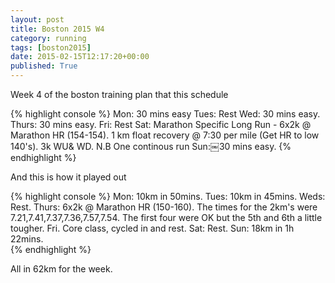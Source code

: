 ```yaml
---
layout: post
title: Boston 2015 W4
category: running
tags: [boston2015]
date: 2015-02-15T12:17:20+00:00
published: True
---
```


Week 4 of the boston training plan that this schedule

{% highlight console %}
Mon: 30 mins easy
Tues: Rest
Wed: 30 mins easy.
Thurs: 30 mins easy.
Fri: Rest
Sat: Marathon Specific Long Run - 6x2k @ Marathon HR (154-154). 1 km float recovery @ 7:30 per mile (Get HR to low 140's). 3k WU& WD. N.B One continous run
Sun:￼30 mins easy.
{% endhighlight %}

And this is how it played out

{% highlight console %}
Mon: 10km in 50mins.
Tues: 10km in 45mins.
Weds: Rest.
Thurs: 6x2k @ Marathon HR (150-160). The times for the 2km's were 7.21,7.41,7.37,7.36,7.57,7.54. The first four were OK but the 5th and 6th a little tougher.
Fri. Core class, cycled in and rest.
Sat: Rest.
Sun: 18km in 1h 22mins.  
{% endhighlight %}

All in 62km for the week.